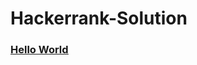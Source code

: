 # Hackerrank-Solution

### [<u>Hello World</u>](https://github.com/mohitsingla123/Hackerrank-Solution/blob/master/Hello_World.java)
